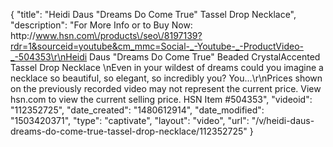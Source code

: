 {
    "title": "Heidi Daus \"Dreams Do Come True\" Tassel Drop Necklace",
    "description": "For More Info or to Buy Now: http:\/\/www.hsn.com\/products\/seo\/8197139?rdr=1&sourceid=youtube&cm_mmc=Social-_-Youtube-_-ProductVideo-_-504353\r\nHeidi Daus \"Dreams Do Come True\" Beaded CrystalAccented Tassel Drop Necklace     \nEven in your wildest of dreams could you imagine a necklace so beautiful, so elegant, so incredibly you? You...\r\nPrices shown on the previously recorded video may not represent the current price.  View hsn.com to view the current selling price. HSN Item #504353",
    "videoid": "112352725",
    "date_created": "1480612914",
    "date_modified": "1503420371",
    "type": "captivate",
    "layout": "video",
    "url": "\/v\/heidi-daus-dreams-do-come-true-tassel-drop-necklace\/112352725"
}